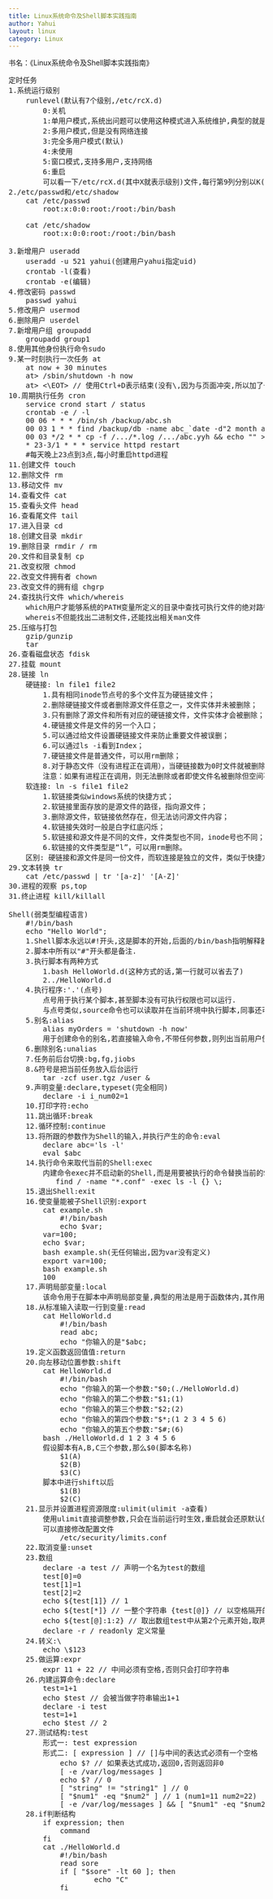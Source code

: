 ```yaml
---
title: Linux系统命令及Shell脚本实践指南
author: Yahui
layout: linux
category: Linux
---
```


书名：《Linux系统命令及Shell脚本实践指南》

<pre style="text-align: left;">
定时任务
1.系统运行级别
    runlevel(默认有7个级别,/etc/rcX.d)
        0:关机
        1:单用户模式,系统出问题可以使用这种模式进入系统维护,典型的就是忘记root密码修改root密码
        2:多用户模式,但是没有网络连接
        3:完全多用户模式(默认)
        4:未使用
        5:窗口模式,支持多用户,支持网络
        6:重启
        可以看一下/etc/rcX.d(其中X就表示级别)文件,每行第9列分别以K(kill)/S(start)开头,后接两位数字,再接服务名文件,其实它们连接的是上层init.d目录中的服务脚本.系统在启动过程中,会首先运行以K开头的脚本,而后才运行S开头的脚本,而运行顺序是按照后面两位数字进行的由小到大的顺序,只要定义好不同运行级别需要启动/停止的服务,就可以让系统在不同的级别下启动不一样的服务.(比如1级别K90network,3级别S10network)
2./etc/passwd和/etc/shadow
    cat /etc/passwd
        root:x:0:0:root:/root:/bin/bash
    <span class="image featured"><img src="{{ 'assets/images/other/linuxpasswd.jpg' | relative_url }}" alt="" /></span>
    cat /etc/shadow
        root:x:0:0:root:/root:/bin/bash
    <span class="image featured"><img src="{{ 'assets/images/other/linuxshadow.jpg' | relative_url }}" alt="" /></span>
3.新增用户 useradd
    useradd -u 521 yahui(创建用户yahui指定uid)
	crontab -l(查看)
	crontab -e(编辑)
4.修改密码 passwd
    passwd yahui
5.修改用户 usermod
6.删除用户 userdel
7.新增用户组 groupadd
    groupadd group1
8.使用其他身份执行命令sudo
9.某一时刻执行一次任务 at
    at now + 30 minutes
    at> /sbin/shutdown -h now
    at> <\EOT> // 使用Ctrl+D表示结束(没有\,因为与页面冲突,所以加了一个\)
10.周期执行任务 cron
    service crond start / status
    crontab -e / -l
    00 06 * * * /bin/sh /backup/abc.sh
	00 03 1 * * find /backup/db -name abc_`date -d"2 month ago" +"%Y-%m"`* | xargs rm -r
	00 03 */2 * * cp -f /.../*.log /.../abc.yyh && echo "" > *.log
	* 23-3/1 * * * service httpd restart
	#每天晚上23点到3点,每小时重启httpd进程
11.创建文件 touch
12.删除文件 rm
13.移动文件 mv
14.查看文件 cat
15.查看头文件 head
16.查看尾文件 tail
17.进入目录 cd
18.创建文目录 mkdir
19.删除目录 rmdir / rm
20.文件和目录复制 cp
21.改变权限 chmod
22.改变文件拥有者 chown
23.改变文件的拥有组 chgrp
24.查找执行文件 which/whereis
    which用户才能够系统的PATH变量所定义的目录中查找可执行文件的绝对路径
    whereis不但能找出二进制文件,还能找出相关man文件
25.压缩与打包
    gzip/gunzip
    tar
26.查看磁盘状态 fdisk
27.挂载 mount
28.链接 ln
    硬链接: ln file1 file2
        1.具有相同inode节点号的多个文件互为硬链接文件；
        2.删除硬链接文件或者删除源文件任意之一，文件实体并未被删除；
        3.只有删除了源文件和所有对应的硬链接文件，文件实体才会被删除；
        4.硬链接文件是文件的另一个入口；
        5.可以通过给文件设置硬链接文件来防止重要文件被误删；
        6.可以通过ls -i看到Index；
        7.硬链接文件是普通文件，可以用rm删除；
        8.对于静态文件（没有进程正在调用），当硬链接数为0时文件就被删除。
        注意：如果有进程正在调用，则无法删除或者即使文件名被删除但空间不会释放。
    软连接: ln -s file1 file2
        1.软链接类似windows系统的快捷方式；
        2.软链接里面存放的是源文件的路径，指向源文件；
        3.删除源文件，软链接依然存在，但无法访问源文件内容；
        4.软链接失效时一般是白字红底闪烁；
        5.软链接和源文件是不同的文件，文件类型也不同，inode号也不同；
        6.软链接的文件类型是“l”，可以用rm删除。
    区别: 硬链接和源文件是同一份文件，而软连接是独立的文件，类似于快捷方式，存储着源文件的位置信息便于指向。
29.文本转换 tr
    cat /etc/passwd | tr '[a-z]' '[A-Z]'
30.进程的观察 ps,top
31.终止进程 kill/killall

Shell(弱类型编程语言)
    #!/bin/bash
    echo "Hello World";
    1.Shell脚本永远以#!开头,这是脚本的开始,后面的/bin/bash指明解释器的具体位置
    2.脚本中所有以"#"开头都是备注.
    3.执行脚本有两种方式
        1.bash HelloWorld.d(这种方式的话,第一行就可以省去了)
        2../HelloWorld.d
    4.执行程序:'.'(点号)
        点号用于执行某个脚本,甚至脚本没有可执行权限也可以运行.
        与点号类似,source命令也可以读取并在当前环境中执行脚本,同事还可返回脚本中最后一个命令的返回状态
    5.别名:alias
        alias myOrders = 'shutdown -h now'
        用于创建命令的别名,若直接输入命令,不带任何参数,则列出当前用户使用了别名的命令.(这就是为什么ll与 ls -l效果一样的原因),不过这样定义,只能在当前的Shell环境中有效,也就是说,重新登录后这个别名就消失了,为了确保永远生效,可以将该表木写到用户家目录中的.bashrc文件中.
    6.删除别名:unalias
    7.任务前后台切换:bg,fg,jiobs
    8.&符号是把当前任务放入后台运行
        tar -zcf user.tgz /user &
    9.声明变量:declare,typeset(完全相同)
        declare -i i_num02=1
    10.打印字符:echo
    11.跳出循环:break
    12.循环控制:continue
    13.将所跟的参数作为Shell的输入,并执行产生的命令:eval
        declare abc='ls -l'
        eval $abc
    14.执行命令来取代当前的Shell:exec
        内建命令exec并不启动新的Shell,而是用要被执行的命令替换当前的Shell进程,并且将老进程的环境清理掉,而且exec命令后的其他命令将不再执行.假设在一个Shell里面执行了exec echo "Hello",在正常的输入一个"Hello"后Shell会退出,因为这个Shell进程已被替换为仅仅执行echo命令的一个进程,执行结束自然也就退出了.一般将exec命令放到一个Shell脚本里面,由主脚本调用这个脚本,主脚本在调用子脚本执行时,当执行到exec后,该子脚本进程就被替换成相应的exec的命令.
           find / -name "*.conf" -exec ls -l {} \;
    15.退出Shell:exit
    16.使变量能被子Shell识别:export
        cat example.sh
            #!/bin/bash
            echo $var;
        var=100;
        echo $var;
        bash example.sh(无任何输出,因为var没有定义)
        export var=100;
        bash example.sh
        100
    17.声明局部变量:local
        该命令用于在脚本中声明局部变量,典型的用法是用于函数体内,其作用域也在生命该变量的函数体内,如果试图在函数外使用local,则会提示错误
    18.从标准输入读取一行到变量:read
        cat HelloWorld.d
            #!/bin/bash
            read abc;
            echo "你输入的是"$abc;
    19.定义函数返回值值:return
    20.向左移动位置参数:shift
        cat HelloWorld.d
            #!/bin/bash
            echo "你输入的第一个参数:"$0;(./HelloWorld.d)
            echo "你输入的第二个参数:"$1;(1)
            echo "你输入的第三个参数:"$2;(2)
            echo "你输入的第四个参数:"$*;(1 2 3 4 5 6)
            echo "你输入的第五个参数:"$#;(6)
        bash ./HelloWorld.d 1 2 3 4 5 6
        假设脚本有A,B,C三个参数,那么$0(脚本名称)
            $1(A)
            $2(B)
            $3(C)
        脚本中进行shift以后
            $1(B)
            $2(C)
    21.显示并设置进程资源限度:ulimit(ulimit -a查看)
        使用ulimit直接调整参数,只会在当前运行时生效,重启就会还原默认值
        可以直接修改配置文件
            /etc/security/limits.conf
    22.取消变量:unset
    23.数组
        declare -a test // 声明一个名为test的数组
        test[0]=0
        test[1]=1
        test[2]=2
        echo ${test[1]} // 1
        echo ${test[*]} // 一整个字符串 {test[@]} // 以空格隔开的元素值 
        echo ${test[@]:1:2} // 取出数组test中从第2个元素开始,取两个
        declare -r / readonly 定义常量
    24.转义:\
        echo \$123
    25.做运算:expr
        expr 11 + 22 // 中间必须有空格,否则只会打印字符串
    26.内建运算命令:declare
        test=1+1
        echo $test // 会被当做字符串输出1+1
        declare -i test
        test=1+1
        echo $test // 2
    27.测试结构:test
        形式一: test expression
        形式二: [ expression ] // []与中间的表达式必须有一个空格
            echo $? // 如果表达式成功,返回0,否则返回非0
            [ -e /var/log/messages ]
            echo $? // 0
            [ "string" != "string1" ] // 0
            [ "$num1" -eq "$num2" ] // 1 (num1=11 num2=22)
            [ -e /var/log/messages ] && [ "$num1" -eq "$num2" ]
    28.if判断结构
        if expression; then
            command
        fi
        cat ./HelloWorld.d
            #!/bin/bash
            read sore
            if [ "$sore" -lt 60 ]; then
                    echo "C"
            fi
</pre>